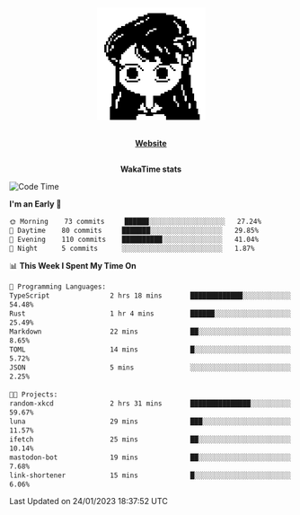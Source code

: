 ##

<p align="center">
  <img src="./person.gif" />
</p>

##

<div align="center">
  <p>
    <strong>
    <a href='https://domm.me'>Website</a>
    </strong>
  </p>
</div>

##

<div align="center">
  <p>
    <strong>
    WakaTime stats
    </strong>
  </p>
</div>

<!--START_SECTION:waka-->
![Code Time](http://img.shields.io/badge/Code%20Time-26%20hrs%2050%20mins-blue)

**I'm an Early 🐤** 

```text
🌞 Morning    73 commits     ██████░░░░░░░░░░░░░░░░░░░   27.24% 
🌆 Daytime    80 commits     ███████░░░░░░░░░░░░░░░░░░   29.85% 
🌃 Evening    110 commits    ██████████░░░░░░░░░░░░░░░   41.04% 
🌙 Night      5 commits      ░░░░░░░░░░░░░░░░░░░░░░░░░   1.87%

```


📊 **This Week I Spent My Time On** 

```text
💬 Programming Languages: 
TypeScript               2 hrs 18 mins       █████████████░░░░░░░░░░░░   54.48% 
Rust                     1 hr 4 mins         ██████░░░░░░░░░░░░░░░░░░░   25.49% 
Markdown                 22 mins             ██░░░░░░░░░░░░░░░░░░░░░░░   8.65% 
TOML                     14 mins             █░░░░░░░░░░░░░░░░░░░░░░░░   5.72% 
JSON                     5 mins              ░░░░░░░░░░░░░░░░░░░░░░░░░   2.25%

🐱‍💻 Projects: 
random-xkcd              2 hrs 31 mins       ███████████████░░░░░░░░░░   59.67% 
luna                     29 mins             ███░░░░░░░░░░░░░░░░░░░░░░   11.57% 
ifetch                   25 mins             ██░░░░░░░░░░░░░░░░░░░░░░░   10.14% 
mastodon-bot             19 mins             ██░░░░░░░░░░░░░░░░░░░░░░░   7.68% 
link-shortener           15 mins             █░░░░░░░░░░░░░░░░░░░░░░░░   6.06%

```


 Last Updated on 24/01/2023 18:37:52 UTC
<!--END_SECTION:waka-->

